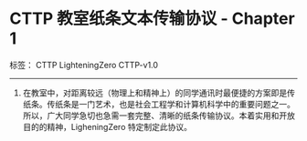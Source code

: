 # CTTP 教室纸条文本传输协议 - Chapter 1

标签： CTTP LighteningZero CTTP-v1.0

---

1. 在教室中，对距离较远（物理上和精神上）的同学通讯时最便捷的方案即是传纸条。传纸条是一门艺术，也是社会工程学和计算机科学中的重要问题之一。所以，广大同学急切也急需一套完整、清晰的纸条传输协议。本着实用和开放目的的精神，LigheningZero 特定制定此协议。
